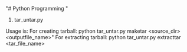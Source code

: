 "# Python Programming " 

1. tar_untar.py 


  Usage is:
  For creating tarball: python tar_untar.py maketar <source_dir>  <outputfile_name>"
  For extracting tarball: python tar_untar.py extracttar <tar_file_name>
